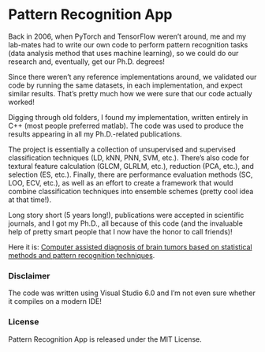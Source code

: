 # Pattern Recognition App
Back in 2006, when PyTorch and TensorFlow weren’t around, me and my lab-mates had to write our own code to perform pattern recognition tasks (data analysis method that uses machine learning), so we could do our research and, eventually, get our Ph.D. degrees!

Since there weren’t any reference implementations around, we validated our code by running the same datasets, in each implementation, and expect similar results. That’s pretty much how we were sure that our code actually worked!

Digging through old folders, I found my implementation, written entirely in C++ (most people preferred matlab). The code was used to produce the results appearing in all my Ph.D.-related publications.

The project is essentially a collection of unsupervised and supervised classification techniques (LD, kNN, PNN, SVM, etc.). There’s also code for textural feature calculation (GLCM, GLRLM, etc.), reduction (PCA, etc.), and selection (ES, etc.). Finally, there are performance evaluation methods (SC, LOO, ECV, etc.), as well as an effort to create a framework that would combine classification techniques into ensemble schemes (pretty cool idea at that time!).

Long story short (5 years long!), publications were accepted in scientific journals, and I got my Ph.D., all because of this code (and the invaluable help of pretty smart people that I now have the honor to call friends)!

Here it is: [Computer assisted diagnosis of brain tumors based on statistical methods and pattern recognition techniques][phd-url].

### Disclaimer
The code was written using Visual Studio 6.0 and I’m not even sure whether it compiles on a modern IDE!

### License
Pattern Recognition App is released under the MIT License.

[phd-url]: https://nemertes.library.upatras.gr/jspui/handle/10889/4012?locale=en
